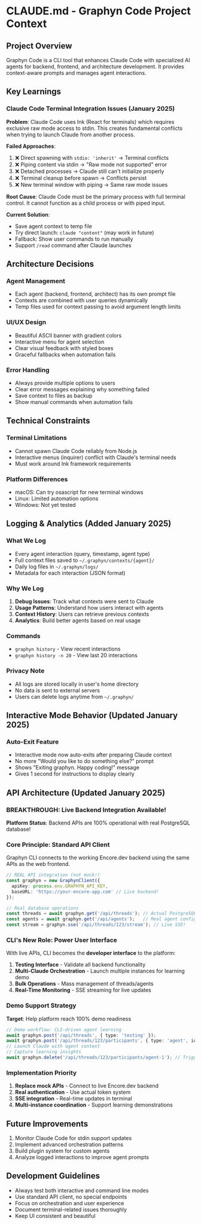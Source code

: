 # CLAUDE.md - Graphyn Code Project Context

## Project Overview
Graphyn Code is a CLI tool that enhances Claude Code with specialized AI agents for backend, frontend, and architecture development. It provides context-aware prompts and manages agent interactions.

## Key Learnings

### Claude Code Terminal Integration Issues (January 2025)

**Problem**: Claude Code uses Ink (React for terminals) which requires exclusive raw mode access to stdin. This creates fundamental conflicts when trying to launch Claude from another process.

**Failed Approaches**:
1. ❌ Direct spawning with `stdio: 'inherit'` → Terminal conflicts
2. ❌ Piping content via stdin → "Raw mode not supported" error  
3. ❌ Detached processes → Claude still can't initialize properly
4. ❌ Terminal cleanup before spawn → Conflicts persist
5. ❌ New terminal window with piping → Same raw mode issues

**Root Cause**: Claude Code must be the primary process with full terminal control. It cannot function as a child process or with piped input.

**Current Solution**:
- Save agent context to temp file
- Try direct launch: `claude "content"` (may work in future)
- Fallback: Show user commands to run manually
- Support `/read` command after Claude launches

## Architecture Decisions

### Agent Management
- Each agent (backend, frontend, architect) has its own prompt file
- Contexts are combined with user queries dynamically
- Temp files used for context passing to avoid argument length limits

### UI/UX Design
- Beautiful ASCII banner with gradient colors
- Interactive menu for agent selection
- Clear visual feedback with styled boxes
- Graceful fallbacks when automation fails

### Error Handling
- Always provide multiple options to users
- Clear error messages explaining why something failed
- Save context to files as backup
- Show manual commands when automation fails

## Technical Constraints

### Terminal Limitations
- Cannot spawn Claude Code reliably from Node.js
- Interactive menus (inquirer) conflict with Claude's terminal needs
- Must work around Ink framework requirements

### Platform Differences
- macOS: Can try osascript for new terminal windows
- Linux: Limited automation options
- Windows: Not yet tested

## Logging & Analytics (Added January 2025)

### What We Log
- Every agent interaction (query, timestamp, agent type)
- Full context files saved to `~/.graphyn/contexts/{agent}/`
- Daily log files in `~/.graphyn/logs/`
- Metadata for each interaction (JSON format)

### Why We Log
1. **Debug Issues**: Track what contexts were sent to Claude
2. **Usage Patterns**: Understand how users interact with agents
3. **Context History**: Users can retrieve previous contexts
4. **Analytics**: Build better agents based on real usage

### Commands
- `graphyn history` - View recent interactions
- `graphyn history -n 20` - View last 20 interactions

### Privacy Note
- All logs are stored locally in user's home directory
- No data is sent to external servers
- Users can delete logs anytime from `~/.graphyn/`

## Interactive Mode Behavior (Updated January 2025)

### Auto-Exit Feature
- Interactive mode now auto-exits after preparing Claude context
- No more "Would you like to do something else?" prompt
- Shows "Exiting graphyn. Happy coding!" message
- Gives 1 second for instructions to display clearly

## API Architecture (Updated January 2025)

### BREAKTHROUGH: Live Backend Integration Available!

**Platform Status**: Backend APIs are 100% operational with real PostgreSQL database!

### Core Principle: Standard API Client
Graphyn CLI connects to the working Encore.dev backend using the same APIs as the web frontend.

```typescript
// REAL API integration (not mock!)
const graphyn = new GraphynClient({ 
  apiKey: process.env.GRAPHYN_API_KEY,
  baseURL: 'https://your-encore-app.com' // Live backend!
});

// Real database operations
const threads = await graphyn.get('/api/threads'); // Actual PostgreSQL data
const agents = await graphyn.get('/api/agents');   // Real agent configs
const stream = graphyn.sse('/api/threads/123/stream'); // Live SSE!
```

### CLI's New Role: Power User Interface
With live APIs, CLI becomes the **developer interface** to the platform:

1. **Testing Interface** - Validate all backend functionality
2. **Multi-Claude Orchestration** - Launch multiple instances for learning demo
3. **Bulk Operations** - Mass management of threads/agents
4. **Real-Time Monitoring** - SSE streaming for live updates

### Demo Support Strategy
**Target**: Help platform reach 100% demo readiness

```typescript
// Demo workflow: CLI-driven agent learning
await graphyn.post('/api/threads', { type: 'testing' });
await graphyn.post('/api/threads/123/participants', { type: 'agent', id: 'agent-1' });
// Launch Claude with agent context
// Capture learning insights
await graphyn.delete('/api/threads/123/participants/agent-1'); // Trigger learning
```

### Implementation Priority
1. **Replace mock APIs** - Connect to live Encore.dev backend
2. **Real authentication** - Use actual token system
3. **SSE integration** - Real-time updates in terminal
4. **Multi-instance coordination** - Support learning demonstrations

## Future Improvements
1. Monitor Claude Code for stdin support updates
2. Implement advanced orchestration patterns
3. Build plugin system for custom agents
4. Analyze logged interactions to improve agent prompts

## Development Guidelines
- Always test both interactive and command line modes
- Use standard API client, no special endpoints
- Focus on orchestration and user experience
- Document terminal-related issues thoroughly
- Keep UI consistent and beautiful